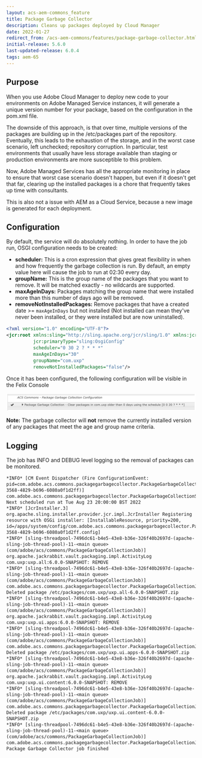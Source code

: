 ```yaml
---
layout: acs-aem-commons_feature
title: Package Garbage Collector
description: Cleans up packages deployed by Cloud Manager
date: 2022-01-27
redirect_from: /acs-aem-commons/features/package-garbage-collector.html 
initial-release: 5.6.0
last-updated-release: 6.0.4
tags: aem-65
---
```


## Purpose

When you use Adobe Cloud Manager to deploy new code to your environments on Adobe Managed Service instances, it will generate a unique version number for your package, based on the configuration in the pom.xml file. 

The downside of this approach, is that over time, multiple versions of the packages are building up in the /etc/packages part of the repository. Eventually, this leads to the exhaustion of the storage, and in the worst case scenario, left unchecked; repository corruption. In particular, test environments that usually have less storage available than staging or production environments are more susceptible to this problem. 

Now, Adobe Managed Services has all the appropriate monitoring in place to ensure that worst case scenario doesn't happen, but even if it doesn't get that far, clearing up the installed packages is a chore that frequently takes up time with consultants. 

This is also not a issue with AEM as a Cloud Service, because a new image is generated for each deployment.

## Configuration
By default, the service will do absolutely nothing. In order to have the job run, OSGI configuration needs to be created:
- **scheduler:** 
This is a cron expression that gives great flexibility in when and how frequently the garbage collection is run. By default, an empty value here will cause the job to run at 02:30 every day.
- **groupName:** 
This is the group name of the packages that you want to remove. It will be matched exactly - no wildcards are supported.
- **maxAgeInDays:**
Packages matching the group name that were installed more than this number of days ago will be removed.
- **removeNotInstalledPackages:** 
Remove packages that have a created date >= `maxAgeInDays` but not installed (Not installed can mean they've never been installed, or they were installed but are now uninstalled).

```xml
<?xml version="1.0" encoding="UTF-8"?>
<jcr:root xmlns:sling="http://sling.apache.org/jcr/sling/1.0" xmlns:jcr="http://www.jcp.org/jcr/1.0"
          jcr:primaryType="sling:OsgiConfig"
          scheduler="0 30 2 ? * * *"
          maxAgeInDays="30"
          groupName="com.uxp"
          removeNotInstalledPackages="false"/>
```
Once it has been configured, the following configuration will be visible in the Felix Console

![image](images/package-garbage-collector-felix-console.png)

**Note:** The garbage collector will **not** remove the currently installed version of any packages that meet the age and group name criteria.

## Logging
The job has INFO and DEBUG level logging so the removal of packages can be monitored.
```text
*INFO* [CM Event Dispatcher (Fire ConfigurationEvent: pid=com.adobe.acs.commons.packagegarbagecollector.PackageGarbageCollectionScheduler.bf74b5ab-3568-4829-b696-6080a0f1d2ff)] com.adobe.acs.commons.packagegarbagecollector.PackageGarbageCollectionScheduler Next scheduled run at Tue Aug 23 20:00:00 BST 2022
*INFO* [JcrInstaller.3] org.apache.sling.installer.provider.jcr.impl.JcrInstaller Registering resource with OSGi installer: [InstallableResource, priority=200, id=/apps/system/config/com.adobe.acs.commons.packagegarbagecollector.PackageGarbageCollectionScheduler.bf74b5ab-3568-4829-b696-6080a0f1d2ff.config]
*INFO* [sling-threadpool-7496dc61-b4e5-43e8-b36e-326f40b2697d-(apache-sling-job-thread-pool)-11-<main queue>(com/adobe/acs/commons/PackageGarbageCollectionJob)] org.apache.jackrabbit.vault.packaging.impl.ActivityLog com.uxp:uxp.all:6.0.0-SNAPSHOT: REMOVE
*INFO* [sling-threadpool-7496dc61-b4e5-43e8-b36e-326f40b2697d-(apache-sling-job-thread-pool)-11-<main queue>(com/adobe/acs/commons/PackageGarbageCollectionJob)] com.adobe.acs.commons.packagegarbagecollector.PackageGarbageCollectionJob Deleted package /etc/packages/com.uxp/uxp.all-6.0.0-SNAPSHOT.zip
*INFO* [sling-threadpool-7496dc61-b4e5-43e8-b36e-326f40b2697d-(apache-sling-job-thread-pool)-11-<main queue>(com/adobe/acs/commons/PackageGarbageCollectionJob)] org.apache.jackrabbit.vault.packaging.impl.ActivityLog com.uxp:uxp.ui.apps:6.0.0-SNAPSHOT: REMOVE
*INFO* [sling-threadpool-7496dc61-b4e5-43e8-b36e-326f40b2697d-(apache-sling-job-thread-pool)-11-<main queue>(com/adobe/acs/commons/PackageGarbageCollectionJob)] com.adobe.acs.commons.packagegarbagecollector.PackageGarbageCollectionJob Deleted package /etc/packages/com.uxp/uxp.ui.apps-6.0.0-SNAPSHOT.zip
*INFO* [sling-threadpool-7496dc61-b4e5-43e8-b36e-326f40b2697d-(apache-sling-job-thread-pool)-11-<main queue>(com/adobe/acs/commons/PackageGarbageCollectionJob)] org.apache.jackrabbit.vault.packaging.impl.ActivityLog com.uxp:uxp.ui.content:6.0.0-SNAPSHOT: REMOVE
*INFO* [sling-threadpool-7496dc61-b4e5-43e8-b36e-326f40b2697d-(apache-sling-job-thread-pool)-11-<main queue>(com/adobe/acs/commons/PackageGarbageCollectionJob)] com.adobe.acs.commons.packagegarbagecollector.PackageGarbageCollectionJob Deleted package /etc/packages/com.uxp/uxp.ui.content-6.0.0-SNAPSHOT.zip
*INFO* [sling-threadpool-7496dc61-b4e5-43e8-b36e-326f40b2697d-(apache-sling-job-thread-pool)-11-<main queue>(com/adobe/acs/commons/PackageGarbageCollectionJob)] com.adobe.acs.commons.packagegarbagecollector.PackageGarbageCollectionJob Package Garbage Collector job finished
```
